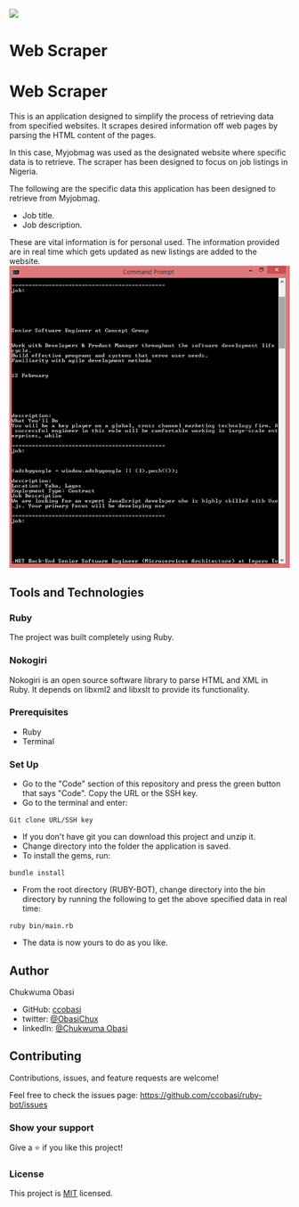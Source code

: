 ![](https://img.shields.io/badge/Microverse-blueviolet)

# Web Scraper

# Web Scraper

This is an application designed to simplify the process of retrieving data from specified websites. It scrapes desired information off web pages by parsing the HTML content of the pages.

In this case, Myjobmag was used as the designated website where specific data is to retrieve. The scraper has been designed to focus on job listings in Nigeria.

The following are the specific data this application has been designed to retrieve from Myjobmag.
- Job title.
- Job description.


These are vital information is for personal used. The information provided are in real time which gets updated as new listings are added to the website.
![screenshot](./screenshot.png)
## Tools and Technologies
### Ruby
The project was built completely using Ruby.

### Nokogiri
Nokogiri is an open source software library to parse HTML and XML in Ruby. It depends on libxml2 and libxslt to provide its functionality.

### Prerequisites

- Ruby
- Terminal

### Set Up

- Go to the "Code" section of this repository and press the green button that says "Code". Copy the URL or the SSH key.
- Go to the terminal and enter:
```
Git clone URL/SSH key
```
- If you don't have git you can download this project and unzip it.
- Change directory into the folder the application is saved.
- To install the gems, run:
```
bundle install
```
- From the root directory (RUBY-BOT), change directory into the bin directory by running the following to get the above specified data in real time:
```
ruby bin/main.rb
```
- The data is now yours to do as you like.

## Author

Chukwuma Obasi

- GitHub: [ccobasi](https://github.com/ccobasi)
- twitter: [@ObasiChux](https://twitter.com/ChukwumaObasi)
- linkedIn: [@Chukwuma Obasi](https://www.linkedin.com/in/chukwuma-obasi/)


## Contributing

Contributions, issues, and feature requests are welcome!


Feel free to check the issues page: https://github.com/ccobasi/ruby-bot/issues

### Show your support

Give a ⭐️ if you like this project!

### License

This project is [MIT](./LICENSE) licensed.
